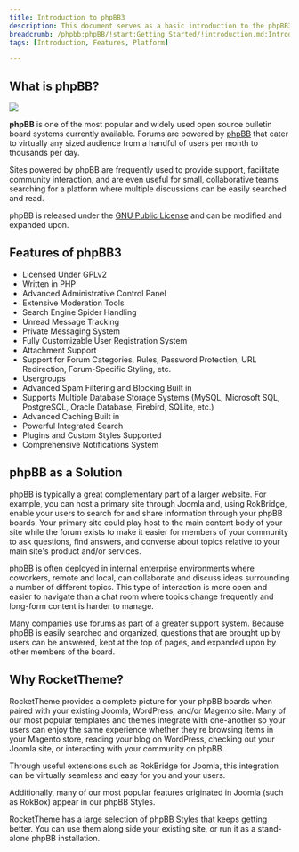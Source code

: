```yaml
---
title: Introduction to phpBB3
description: This document serves as a basic introduction to the phpBB3 platform.
breadcrumb: /phpbb:phpBB/!start:Getting Started/!introduction.md:Introduction to phpBB3
tags: [Introduction, Features, Platform]

---
```


What is phpBB?
-----

![][introduction]

**phpBB** is one of the most popular and widely used open source bulletin board systems currently available. Forums are powered by [phpBB][phpbb] that cater to virtually any sized audience from a handful of users per month to thousands per day.

Sites powered by phpBB are frequently used to provide support, facilitate community interaction, and are even useful for small, collaborative teams searching for a platform where multiple discussions can be easily searched and read.

phpBB is released under the [GNU Public License][gnu] and can be modified and expanded upon.

Features of phpBB3
-----

* Licensed Under GPLv2
* Written in PHP
* Advanced Administrative Control Panel
* Extensive Moderation Tools
* Search Engine Spider Handling
* Unread Message Tracking
* Private Messaging System
* Fully Customizable User Registration System
* Attachment Support
* Support for Forum Categories, Rules, Password Protection, URL Redirection, Forum-Specific Styling, etc.
* Usergroups
* Advanced Spam Filtering and Blocking Built in
* Supports Multiple Database Storage Systems (MySQL, Microsoft SQL, PostgreSQL, Oracle Database, Firebird, SQLite, etc.)
* Advanced Caching Built in
* Powerful Integrated Search
* Plugins and Custom Styles Supported
* Comprehensive Notifications System

phpBB as a Solution
-----

phpBB is typically a great complementary part of a larger website. For example, you can host a primary site through Joomla and, using RokBridge, enable your users to search for and share information through your phpBB boards. Your primary site could play host to the main content body of your site while the forum exists to make it easier for members of your community to ask questions, find answers, and converse about topics relative to your main site's product and/or services.

phpBB is often deployed in internal enterprise environments where coworkers, remote and local, can collaborate and discuss ideas surrounding a number of different topics. This type of interaction is more open and easier to navigate than a chat room where topics change frequently and long-form content is harder to manage.

Many companies use forums as part of a greater support system. Because phpBB is easily searched and organized, questions that are brought up by users can be answered, kept at the top of pages, and expanded upon by other members of the board.

Why RocketTheme?
-----

RocketTheme provides a complete picture for your phpBB boards when paired with your existing Joomla, WordPress, and/or Magento site. Many of our most popular templates and themes integrate with one-another so your users can enjoy the same experience whether they're browsing items in your Magento store, reading your blog on WordPress, checking out your Joomla site, or interacting with your community on phpBB.

Through useful extensions such as RokBridge for Joomla, this integration can be virtually seamless and easy for you and your users.

Additionally, many of our most popular features originated in Joomla (such as RokBox) appear in our phpBB Styles. 

RocketTheme has a large selection of phpBB Styles that keeps getting better. You can use them along side your existing site, or run it as a stand-alone phpBB installation.

[gnu]: http://opensource.org/licenses/gpl-2.0.php
[introduction]: assets/alerion.jpg
[phpbb]: http://phpbb.com
